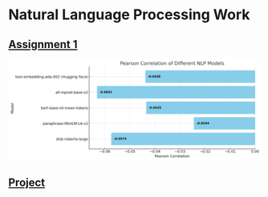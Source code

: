 # Natural Language Processing Work
## [Assignment 1](./Assignment%201/README.md)

![Assignment 1 Preview](asm1-preview.png)

## [Project](./Project/CSI5386_Natural_Language_Processing_Project_Proposal.pdf)
